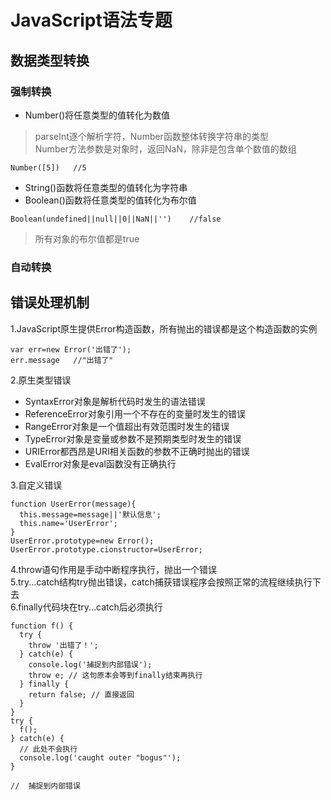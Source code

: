 # JavaScript语法专题
## 数据类型转换
### 强制转换
- Number()将任意类型的值转化为数值  
> parseInt逐个解析字符，Number函数整体转换字符串的类型  
> Number方法参数是对象时，返回NaN，除非是包含单个数值的数组
```
Number([5])   //5
```
- String()函数将任意类型的值转化为字符串
- Boolean()函数将任意类型的值转化为布尔值
```
Boolean(undefined||null||0||NaN||'')    //false
```
> 所有对象的布尔值都是true
### 自动转换
## 错误处理机制
1.JavaScript原生提供Error构造函数，所有抛出的错误都是这个构造函数的实例
```
var err=new Error('出错了');
err.message   //"出错了"
```
2.原生类型错误
- SyntaxError对象是解析代码时发生的语法错误
- ReferenceError对象引用一个不存在的变量时发生的错误
- RangeError对象是一个值超出有效范围时发生的错误
- TypeError对象是变量或参数不是预期类型时发生的错误
- URIError都西昂是URI相关函数的参数不正确时抛出的错误
- EvalError对象是eval函数没有正确执行  

3.自定义错误  
```
function UserError(message){
  this.message=message||'默认信息';
  this.name='UserError';
}
UserError.prototype=new Error();
UserError.prototype.cionstructor=UserError;
```
4.throw语句作用是手动中断程序执行，抛出一个错误  
5.try...catch结构try抛出错误，catch捕获错误程序会按照正常的流程继续执行下去  
6.finally代码块在try...catch后必须执行
```
function f() {
  try {
    throw '出错了！';
  } catch(e) {
    console.log('捕捉到内部错误');
    throw e; // 这句原本会等到finally结束再执行
  } finally {
    return false; // 直接返回
  }
}
try {
  f();
} catch(e) {
  // 此处不会执行
  console.log('caught outer "bogus"');
}

//  捕捉到内部错误
```
